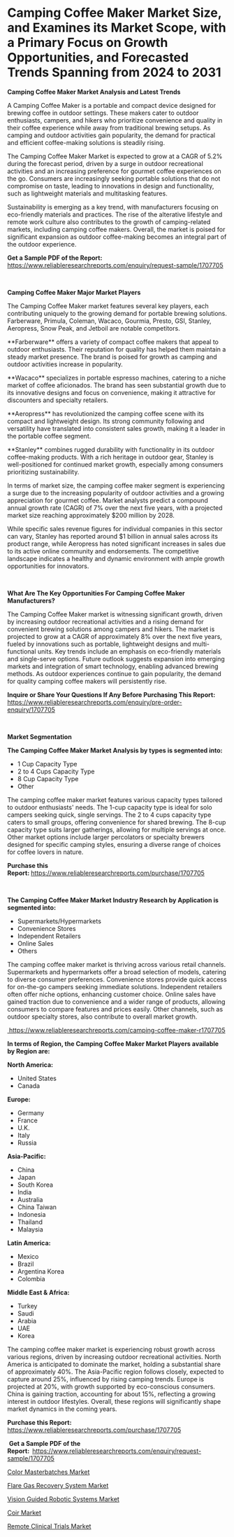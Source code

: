 <p><h1>Camping Coffee Maker Market Size, and Examines its Market Scope, with a Primary Focus on Growth Opportunities, and Forecasted Trends Spanning from 2024 to 2031</h1></p><p><strong>Camping Coffee Maker Market Analysis and Latest Trends</strong></p>
<p><p>A Camping Coffee Maker is a portable and compact device designed for brewing coffee in outdoor settings. These makers cater to outdoor enthusiasts, campers, and hikers who prioritize convenience and quality in their coffee experience while away from traditional brewing setups. As camping and outdoor activities gain popularity, the demand for practical and efficient coffee-making solutions is steadily rising.</p><p>The Camping Coffee Maker Market is expected to grow at a CAGR of 5.2% during the forecast period, driven by a surge in outdoor recreational activities and an increasing preference for gourmet coffee experiences on the go. Consumers are increasingly seeking portable solutions that do not compromise on taste, leading to innovations in design and functionality, such as lightweight materials and multitasking features. </p><p>Sustainability is emerging as a key trend, with manufacturers focusing on eco-friendly materials and practices. The rise of the alterative lifestyle and remote work culture also contributes to the growth of camping-related markets, including camping coffee makers. Overall, the market is poised for significant expansion as outdoor coffee-making becomes an integral part of the outdoor experience.</p></p>
<p><strong>Get a Sample PDF of the Report:&nbsp;</strong> <a href="https://www.reliableresearchreports.com/enquiry/request-sample/1707705?utm_campaign=28&utm_medium=2&utm_source=Github&utm_content=ia&utm_term=07102024&utm_id=camping-coffee-maker">https://www.reliableresearchreports.com/enquiry/request-sample/1707705</a></p>
<p>&nbsp;</p>
<p><strong>Camping Coffee Maker Major Market Players</strong></p>
<p><p>The Camping Coffee Maker market features several key players, each contributing uniquely to the growing demand for portable brewing solutions. Farberware, Primula, Coleman, Wacaco, Gourmia, Presto, GSI, Stanley, Aeropress, Snow Peak, and Jetboil are notable competitors.</p><p>**Farberware** offers a variety of compact coffee makers that appeal to outdoor enthusiasts. Their reputation for quality has helped them maintain a steady market presence. The brand is poised for growth as camping and outdoor activities increase in popularity.</p><p>**Wacaco** specializes in portable espresso machines, catering to a niche market of coffee aficionados. The brand has seen substantial growth due to its innovative designs and focus on convenience, making it attractive for discounters and specialty retailers.</p><p>**Aeropress** has revolutionized the camping coffee scene with its compact and lightweight design. Its strong community following and versatility have translated into consistent sales growth, making it a leader in the portable coffee segment.</p><p>**Stanley** combines rugged durability with functionality in its outdoor coffee-making products. With a rich heritage in outdoor gear, Stanley is well-positioned for continued market growth, especially among consumers prioritizing sustainability.</p><p>In terms of market size, the camping coffee maker segment is experiencing a surge due to the increasing popularity of outdoor activities and a growing appreciation for gourmet coffee. Market analysts predict a compound annual growth rate (CAGR) of 7% over the next five years, with a projected market size reaching approximately $200 million by 2028.</p><p>While specific sales revenue figures for individual companies in this sector can vary, Stanley has reported around $1 billion in annual sales across its product range, while Aeropress has noted significant increases in sales due to its active online community and endorsements. The competitive landscape indicates a healthy and dynamic environment with ample growth opportunities for innovators.</p></p>
<p>&nbsp;</p>
<p><strong>What Are The Key Opportunities For Camping Coffee Maker Manufacturers?</strong></p>
<p><p>The Camping Coffee Maker market is witnessing significant growth, driven by increasing outdoor recreational activities and a rising demand for convenient brewing solutions among campers and hikers. The market is projected to grow at a CAGR of approximately 8% over the next five years, fueled by innovations such as portable, lightweight designs and multi-functional units. Key trends include an emphasis on eco-friendly materials and single-serve options. Future outlook suggests expansion into emerging markets and integration of smart technology, enabling advanced brewing methods. As outdoor experiences continue to gain popularity, the demand for quality camping coffee makers will persistently rise.</p></p>
<p><strong>Inquire or Share Your Questions If Any Before Purchasing This Report:</strong> <a href="https://www.reliableresearchreports.com/enquiry/pre-order-enquiry/1707705?utm_campaign=28&utm_medium=2&utm_source=Github&utm_content=ia&utm_term=07102024&utm_id=camping-coffee-maker">https://www.reliableresearchreports.com/enquiry/pre-order-enquiry/1707705</a></p>
<p>&nbsp;</p>
<p><strong>Market Segmentation</strong></p>
<p><strong>The Camping Coffee Maker Market Analysis by types is segmented into:</strong></p>
<p><ul><li>1 Cup Capacity Type</li><li>2 to 4 Cups Capacity Type</li><li>8 Cup Capacity Type</li><li>Other</li></ul></p>
<p><p>The camping coffee maker market features various capacity types tailored to outdoor enthusiasts' needs. The 1-cup capacity type is ideal for solo campers seeking quick, single servings. The 2 to 4 cups capacity type caters to small groups, offering convenience for shared brewing. The 8-cup capacity type suits larger gatherings, allowing for multiple servings at once. Other market options include larger percolators or specialty brewers designed for specific camping styles, ensuring a diverse range of choices for coffee lovers in nature.</p></p>
<p><strong>Purchase this Report:&nbsp;</strong><a href="https://www.reliableresearchreports.com/purchase/1707705?utm_campaign=28&utm_medium=2&utm_source=Github&utm_content=ia&utm_term=07102024&utm_id=camping-coffee-maker">https://www.reliableresearchreports.com/purchase/1707705</a></p>
<p>&nbsp;</p>
<p><strong>The Camping Coffee Maker Market Industry Research by Application is segmented into:</strong></p>
<p><ul><li>Supermarkets/Hypermarkets</li><li>Convenience Stores</li><li>Independent Retailers</li><li>Online Sales</li><li>Others</li></ul></p>
<p><p>The camping coffee maker market is thriving across various retail channels. Supermarkets and hypermarkets offer a broad selection of models, catering to diverse consumer preferences. Convenience stores provide quick access for on-the-go campers seeking immediate solutions. Independent retailers often offer niche options, enhancing customer choice. Online sales have gained traction due to convenience and a wider range of products, allowing consumers to compare features and prices easily. Other channels, such as outdoor specialty stores, also contribute to overall market growth.</p></p>
<p><a href="https://www.reliableresearchreports.com/camping-coffee-maker-r1707705?utm_campaign=28&utm_medium=2&utm_source=Github&utm_content=ia&utm_term=07102024&utm_id=camping-coffee-maker">&nbsp;https://www.reliableresearchreports.com/camping-coffee-maker-r1707705</a></p>
<p><strong>In terms of Region, the Camping Coffee Maker Market Players available by Region are:</strong></p>
<p>
    <p> <strong> North America: </strong>
        <ul>
            <li>United States</li>
            <li>Canada</li>
        </ul>
        </p> 
    <p> <strong> Europe: </strong>
        <ul>
            <li>Germany</li>
            <li>France</li>
            <li>U.K.</li>
            <li>Italy</li>
            <li>Russia</li>
        </ul>
        </p> 
    <p> <strong> Asia-Pacific: </strong>
        <ul>
            <li>China</li>
            <li>Japan</li>
            <li>South Korea</li>
            <li>India</li>
            <li>Australia</li>
            <li>China Taiwan</li>
            <li>Indonesia</li>
            <li>Thailand</li>
            <li>Malaysia</li>
        </ul>
        </p> 
    <p> <strong> Latin America: </strong>
        <ul>
            <li>Mexico</li>
            <li>Brazil</li>
            <li>Argentina Korea</li>
            <li>Colombia</li>
        </ul>
        </p> 
    <p> <strong> Middle East & Africa: </strong>
        <ul>
            <li>Turkey</li>
            <li>Saudi</li>
            <li>Arabia</li>
            <li>UAE</li>
            <li>Korea</li>
        </ul>
    </p>
    </p>
<p><p>The camping coffee maker market is experiencing robust growth across various regions, driven by increasing outdoor recreational activities. North America is anticipated to dominate the market, holding a substantial share of approximately 40%. The Asia-Pacific region follows closely, expected to capture around 25%, influenced by rising camping trends. Europe is projected at 20%, with growth supported by eco-conscious consumers. China is gaining traction, accounting for about 15%, reflecting a growing interest in outdoor lifestyles. Overall, these regions will significantly shape market dynamics in the coming years.</p></p>
<p><strong>Purchase this Report: </strong><a href="https://www.reliableresearchreports.com/purchase/1707705?utm_campaign=28&utm_medium=2&utm_source=Github&utm_content=ia&utm_term=07102024&utm_id=camping-coffee-maker">https://www.reliableresearchreports.com/purchase/1707705</a></p>
<p>&nbsp;<strong>Get a Sample PDF of the Report:&nbsp;&nbsp;</strong><a href="https://www.reliableresearchreports.com/enquiry/request-sample/1707705?utm_campaign=28&utm_medium=2&utm_source=Github&utm_content=ia&utm_term=07102024&utm_id=camping-coffee-maker">https://www.reliableresearchreports.com/enquiry/request-sample/1707705</a></p>
<p><strong></strong></p>
<p><p><a href="https://medium.com/@angelthiel1998/navigating-the-global-color-masterbatches-market-from-trends-to-strategy-2024-2031-d617a6675867?postPublishedType=repub&utm_campaign=28&utm_medium=2&utm_source=Github&utm_content=ia&utm_term=07102024&utm_id=camping-coffee-maker">Color Masterbatches Market</a></p><p><a href="https://issuu.com/reportprime-2/docs/flare-gas-recovery-system-market-si_727ec608c7d26c?utm_campaign=28&utm_medium=2&utm_source=Github&utm_content=ia&utm_term=07102024&utm_id=camping-coffee-maker">Flare Gas Recovery System Market</a></p><p><a href="https://github.com/NathanColeman327/Market-Research-Report-List-1/blob/main/vision-guided-robotic-systems-market.md?utm_campaign=28&utm_medium=2&utm_source=Github&utm_content=ia&utm_term=07102024&utm_id=camping-coffee-maker">Vision Guided Robotic Systems Market</a></p><p><a href="https://medium.com/@angelthiel1998/navigating-the-coir-market-expert-analysis-and-market-forecast-for-period-from-2024-to-2031-c677eab05ffe?utm_campaign=28&utm_medium=2&utm_source=Github&utm_content=ia&utm_term=07102024&utm_id=camping-coffee-maker">Coir Market</a></p><p><a href="https://www.linkedin.com/pulse/exploring-remote-clinical-trials-market-dynamics-revenue-bit2e?utm_campaign=28&utm_medium=2&utm_source=Github&utm_content=ia&utm_term=07102024&utm_id=camping-coffee-maker">Remote Clinical Trials Market</a></p></p>